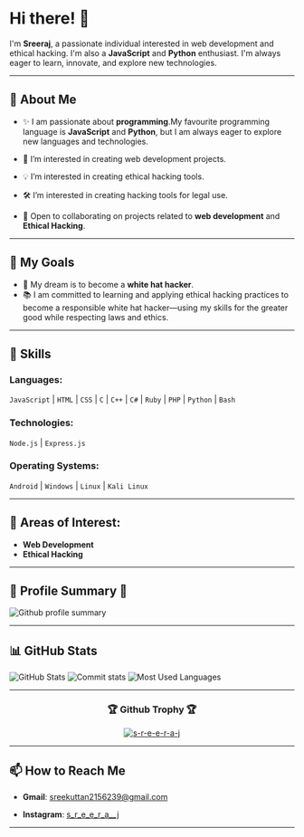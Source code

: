 # Hi there! 👋

I'm **Sreeraj**, a passionate individual interested in web development and ethical hacking. I'm also a **JavaScript** and **Python** enthusiast. I'm always eager to learn, innovate, and explore new technologies.

---

## 🚀 About Me


- ✨ I am passionate about **programming**.My favourite programming language is **JavaScript** and **Python**, but I am always eager to explore new languages and technologies.

- 🌱 I’m interested in creating web development projects.
- 💡 I’m interested in creating ethical hacking tools.
- 🛠️ I’m interested in creating hacking tools for legal use.
- 🌟 Open to collaborating on projects related to **web development** and **Ethical Hacking**.

---

## 🎯 My Goals

- 🌟 My dream is to become a **white hat hacker**.
- 📚 I am committed to learning and applying ethical hacking practices to become a responsible white hat hacker—using my skills for the greater good while respecting laws and ethics.

---

## 💼 Skills

### Languages:
`JavaScript` | `HTML` | `CSS` | `C` | `C++` | `C#` | `Ruby` | `PHP` | `Python` | `Bash`

### Technologies:
`Node.js` | `Express.js`

### Operating Systems:
`Android` | `Windows` | `Linux` | `Kali Linux`

---

## 🌟 Areas of Interest:

- **Web Development**
- **Ethical Hacking**

---

## 🌟 Profile Summary 🌟

 ![Github profile summary](http://github-profile-summary-cards.vercel.app/api/cards/profile-details?username=s-r-e-e-r-a-j&theme=dark)

 ---
 
## 📊 GitHub Stats
 
![GitHub Stats](https://github-readme-stats.vercel.app/api?username=s-r-e-e-r-a-j&show_icons=true&theme=radical)
 ![Commit stats](https://github-profile-summary-cards.vercel.app/api/cards/productive-time?username=s-r-e-e-r-a-j&theme=dark&utcOffset=8)
![Most Used Languages](https://github-readme-stats.vercel.app/api/top-langs/?username=s-r-e-e-r-a-j&layout=donut-vertical)

---

<div align="center">
<h3 align="center">🏆 Github Trophy 🏆</h3>
<p align="center"> <a href="https://github.com/ryo-ma/github-profile-trophy"><img src="https://github-profile-trophy.vercel.app/?username=s-r-e-e-r-a-j" alt="s-r-e-e-r-a-j" /></a> </p>
</div>

---

## 📫 How to Reach Me

- **Gmail**: [sreekuttan2156239@gmail.com](mailto:sreekuttan2156239@gmail.com)

- **Instagram**: [s_r_e_e_r_a__j](https://www.instagram.com/s_r_e_e_r_a__j?igsh=MWM1MWlvczVubDY0bA==)


---

